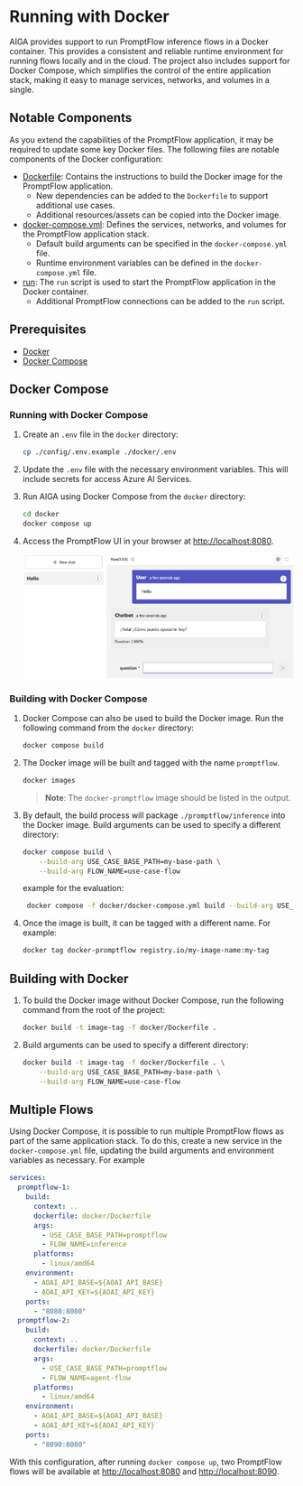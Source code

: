 # Running with Docker

AIGA provides support to run PromptFlow inference flows in a Docker container. This provides a consistent and reliable runtime environment for running flows locally and in the cloud. The project also includes support for Docker Compose, which simplifies the control of the entire application stack, making it easy to manage services, networks, and volumes in a single.

## Notable Components

As you extend the capabilities of the PromptFlow application, it may be required to update some key Docker files. The following files are notable components of the Docker configuration:

- [Dockerfile](https://github.com/gsk-tech/AIGA/blob/main/docker/Dockerfile): Contains the instructions to build the Docker image for the PromptFlow application.
  - New dependencies can be added to the `Dockerfile` to support additional use cases.
  - Additional resources/assets can be copied into the Docker image.
- [docker-compose.yml](https://github.com/gsk-tech/AIGA/blob/main/docker/docker-compose.yml): Defines the services, networks, and volumes for the PromptFlow application stack.
  - Default build arguments can be specified in the `docker-compose.yml` file.
  - Runtime environment variables can be defined in the `docker-compose.yml` file.
- [run](https://github.com/gsk-tech/AIGA/blob/main/docker/runit/promptflow-serve/run): The `run` script is used to start the PromptFlow application in the Docker container.
  - Additional PromptFlow connections can be added to the `run` script.

## Prerequisites

- [Docker](https://docs.docker.com/get-docker/)
- [Docker Compose](https://docs.docker.com/compose/install/)

## Docker Compose

### Running with Docker Compose

1. Create an `.env` file in the `docker` directory:

    ```bash
    cp ./config/.env.example ./docker/.env
    ```

1. Update the `.env` file with the necessary environment variables. This will include secrets for access Azure AI Services.

1. Run AIGA using Docker Compose from the `docker` directory:

    ```bash
    cd docker
    docker compose up
    ```

1. Access the PromptFlow UI in your browser at [http://localhost:8080](http://localhost:8080).

    ![PromptFlow UI](./assets/promptflow-ui.png)

### Building with Docker Compose

1. Docker Compose can also be used to build the Docker image. Run the following command from the `docker` directory:

    ```bash
    docker compose build
    ```

1. The Docker image will be built and tagged with the name `promptflow`.

    ```bash
    docker images
    ```

    > **Note**: The `docker-promptflow` image should be listed in the output.

1. By default, the build process will package `./promptflow/inference` into the Docker image. Build arguments can be used to specify a different directory:

    ```bash
    docker compose build \
        --build-arg USE_CASE_BASE_PATH=my-base-path \
        --build-arg FLOW_NAME=use-case-flow
    ```

    example for the evaluation:

   ```bash
    docker compose -f docker/docker-compose.yml build --build-arg USE_CASE_BASE_PATH=promptflow --build-arg FLOW_NAME=evaluation promptflow
    ```

1. Once the image is built, it can be tagged with a different name. For example:

    ```bash
    docker tag docker-promptflow registry.io/my-image-name:my-tag
    ```

## Building with Docker

1. To build the Docker image without Docker Compose, run the following command from the root of the project:

    ```bash
    docker build -t image-tag -f docker/Dockerfile .
    ```

1. Build arguments can be used to specify a different directory:

    ```bash
    docker build -t image-tag -f docker/Dockerfile . \
        --build-arg USE_CASE_BASE_PATH=my-base-path \
        --build-arg FLOW_NAME=use-case-flow
    ```

## Multiple Flows

Using Docker Compose, it is possible to run multiple PromptFlow flows as part of the same application stack. To do this, create a new service in the `docker-compose.yml` file, updating the build arguments and environment variables as necessary. For example

```yaml
services:
  promptflow-1:
    build:
      context: ..
      dockerfile: docker/Dockerfile
      args:
        - USE_CASE_BASE_PATH=promptflow
        - FLOW_NAME=inference
      platforms:
        - linux/amd64
    environment:
      - AOAI_API_BASE=${AOAI_API_BASE}
      - AOAI_API_KEY=${AOAI_API_KEY}
    ports:
      - "8080:8080"
  promptflow-2:
    build:
      context: ..
      dockerfile: docker/Dockerfile
      args:
        - USE_CASE_BASE_PATH=promptflow
        - FLOW_NAME=agent-flow
      platforms:
        - linux/amd64
    environment:
      - AOAI_API_BASE=${AOAI_API_BASE}
      - AOAI_API_KEY=${AOAI_API_KEY}
    ports:
      - "8090:8080"
```

With this configuration, after running `docker compose up`, two PromptFlow flows will be available at [http://localhost:8080](http://localhost:8080) and [http://localhost:8090](http://localhost:8090).
